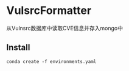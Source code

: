 # VulsrcFormatter

从Vulnsrc数据库中读取CVE信息并存入mongo中

## Install

```shell
conda create -f environments.yaml
```
